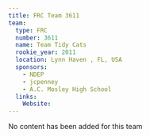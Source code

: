 ```yaml
---
title: FRC Team 3611
team:
  type: FRC
  number: 3611
  name: Team Tidy Cats
  rookie_year: 2011
  location: Lynn Haven , FL, USA
  sponsors:
    - NDEP
    - jcpenney
    - A.C. Mosley High School
  links:
    Website: 
---
```

No content has been added for this team